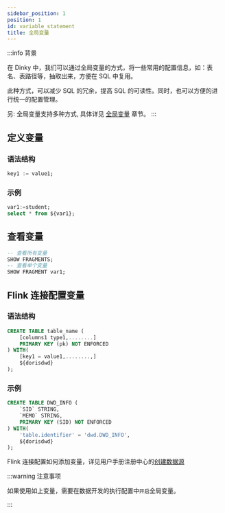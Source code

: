 ```yaml
---
sidebar_position: 1
position: 1
id: variable_statement
title: 全局变量
---
```


:::info 背景

在 Dinky 中，我们可以通过全局变量的方式，将一些常用的配置信息，如：表名、表路径等，抽取出来，方便在 SQL 中复用。

此种方式，可以减少 SQL 的冗余，提高 SQL 的可读性。同时，也可以方便的进行统一的配置管理。

另: 全局变量支持多种方式, 具体详见 [全局变量](../../user_guide/register_center/global_var) 章节。
:::

## 定义变量

### 语法结构

```sql
key1 := value1;
```

### 示例

```sql
var1:=student;
select * from ${var1};
```

## 查看变量

```sql
-- 查看所有变量
SHOW FRAGMENTS;
-- 查看单个变量
SHOW FRAGMENT var1;
```



## Flink 连接配置变量

### 语法结构

```sql
CREATE TABLE table_name (
    [columns1 type1,........]
    PRIMARY KEY (pk) NOT ENFORCED
) WITH(
    [key1 = value1,........,]
    ${dorisdwd}
);
```



### 示例

```sql
CREATE TABLE DWD_INFO (
    `SID` STRING,
    `MEMO` STRING,
    PRIMARY KEY (SID) NOT ENFORCED
) WITH(
    'table.identifier' = 'dwd.DWD_INFO',
    ${dorisdwd}
);
```

Flink 连接配置如何添加变量，详见用户手册注册中心的[创建数据源](../administrator_guide/register_center/datasource_manage#创建数据源)

:::warning 注意事项

如果使用如上变量，需要在数据开发的执行配置中`开启`全局变量。

:::